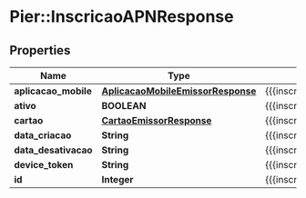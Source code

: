 # Pier::InscricaoAPNResponse

## Properties
Name | Type | Description | Notes
------------ | ------------- | ------------- | -------------
**aplicacao_mobile** | [**AplicacaoMobileEmissorResponse**](AplicacaoMobileEmissorResponse.md) | {{{inscricao_apn_resposta_aplicacao_mobile_descricao}}} | [optional] 
**ativo** | **BOOLEAN** | {{{inscricao_apn_resposta_ativo_descricao}}} | [optional] 
**cartao** | [**CartaoEmissorResponse**](CartaoEmissorResponse.md) | {{{inscricao_apn_resposta_cartao_descricao}}} | [optional] 
**data_criacao** | **String** | {{{inscricao_apn_resposta_data_criacao_descricao}}} | [optional] 
**data_desativacao** | **String** | {{{inscricao_apn_resposta_data_desativacao_descricao}}} | [optional] 
**device_token** | **String** | {{{inscricao_apn_resposta_device_token_descricao}}} | [optional] 
**id** | **Integer** | {{{inscricao_apn_resposta_id_descricao}}} | [optional] 


